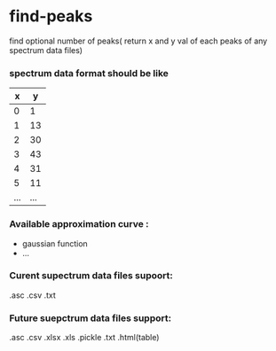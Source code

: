 # find-peaks
find optional number of peaks( return x and y val of each peaks of any spectrum data files)

### spectrum data format should be like

x | y
--- | ---
0 | 1
1 | 13
2 | 30
3 | 43
4 | 31
5 | 11
...|...

### Available approximation curve :

- gaussian function
- ...

### Curent supectrum data files supoort:
.asc .csv .txt

### Future suepctrum data files support:
.asc .csv .xlsx .xls .pickle .txt .html(table)

